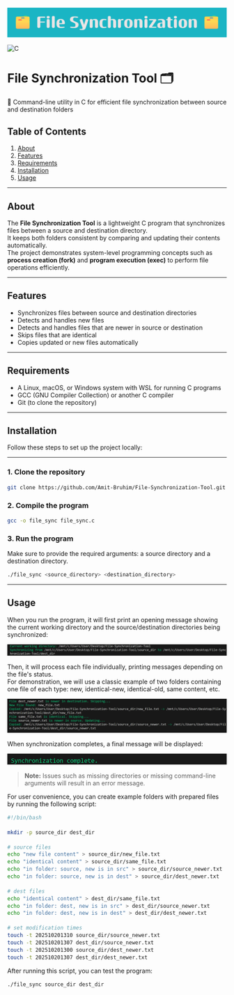 ![Banner](images/banner.png)  

![C](https://img.shields.io/badge/language-C-blue)

# File Synchronization Tool 🗂️  

🔧 Command-line utility in C for efficient file synchronization between source and destination folders 

## Table of Contents  

1. [About](#about)  
2. [Features](#features)  
3. [Requirements](#requirements)  
4. [Installation](#installation)  
5. [Usage](#usage)  

---

## About

The **File Synchronization Tool** is a lightweight C program that synchronizes files between a source and destination directory.  
It keeps both folders consistent by comparing and updating their contents automatically.  
The project demonstrates system-level programming concepts such as **process creation (fork)** and **program execution (exec)** to perform file operations efficiently.

---

## Features  

- Synchronizes files between source and destination directories  
- Detects and handles new files  
- Detects and handles files that are newer in source or destination  
- Skips files that are identical  
- Copies updated or new files automatically  

---

## Requirements

- A Linux, macOS, or Windows system with WSL for running C programs  
- GCC (GNU Compiler Collection) or another C compiler  
- Git (to clone the repository)  
 
---

## Installation

Follow these steps to set up the project locally:

---

### 1. Clone the repository
```bash
git clone https://github.com/Amit-Bruhim/File-Synchronization-Tool.git
```

### 2. Compile the program
```bash
gcc -o file_sync file_sync.c
```

### 3. Run the program

Make sure to provide the required arguments: a source directory and a destination directory.

```bash
./file_sync <source_directory> <destination_directory>
```

---

## Usage

When you run the program, it will first print an opening message showing the current working directory and the source/destination directories being synchronized:  

![Opening message screenshot](images/opening_message.png)

Then, it will process each file individually, printing messages depending on the file's status.  
For demonstration, we will use a classic example of two folders containing one file of each type: new, identical-new, identical-old, same content, etc.  

![File processing screenshot](images/file_processing.png)

When synchronization completes, a final message will be displayed:  

![Completion message screenshot](images/completion_message.png)

> **Note:** Issues such as missing directories or missing command-line arguments will result in an error message.

For user convenience, you can create example folders with prepared files by running the following script:

```bash
#!/bin/bash

mkdir -p source_dir dest_dir

# source files
echo "new file content" > source_dir/new_file.txt
echo "identical content" > source_dir/same_file.txt
echo "in folder: source, new is in src" > source_dir/source_newer.txt
echo "in folder: source, new is in dest" > source_dir/dest_newer.txt

# dest files
echo "identical content" > dest_dir/same_file.txt
echo "in folder: dest, new is in src" > dest_dir/source_newer.txt
echo "in folder: dest, new is in dest" > dest_dir/dest_newer.txt

# set modification times
touch -t 202510201310 source_dir/source_newer.txt
touch -t 202510201307 dest_dir/source_newer.txt
touch -t 202510201300 source_dir/dest_newer.txt
touch -t 202510201307 dest_dir/dest_newer.txt
```

After running this script, you can test the program:

```bash
./file_sync source_dir dest_dir
```

